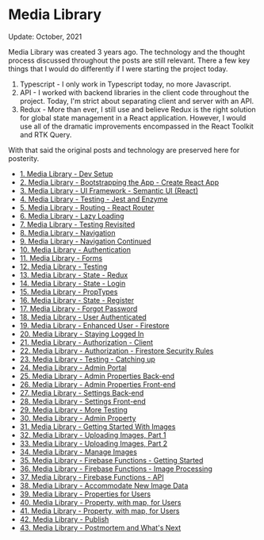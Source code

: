 # Media Library

Update: October, 2021

Media Library was created 3 years ago. The technology and the thought process discussed throughout the posts are still relevant. There a few key things that I would do differently if I were starting the project today.

1. Typescript - I only work in Typescript today, no more Javascript.
2. API - I worked with backend libraries in the client code throughout the project. Today, I'm strict about separating client and server with an API.
3. Redux - More than ever, I still use and believe Redux is the right solution for global state management in a React application. However, I would use all of the dramatic improvements encompassed in the React Toolkit and RTK Query.

With that said the original posts and technology are preserved here for posterity.

- [1. Media Library - Dev Setup](http://localhost:3000/blog/1-media-library-dev-setup)
- [2. Media Library - Bootstrapping the App - Create React App](http://localhost:3000/blog/2-media-library-bootstrapping-app)
- [3. Media Library - UI Framework - Semantic UI (React)](http://localhost:3000/blog/3-media-library-ui-framework-semantic)
- [4. Media Library - Testing - Jest and Enzyme](http://localhost:3000/blog/4-media-library-testing-jest-and-enzyme)
- [5. Media Library - Routing - React Router](http://localhost:3000/blog/5-media-library-routing-react-router)
- [6. Media Library - Lazy Loading](http://localhost:3000/blog/6-media-library-lazy-loading)
- [7. Media Library - Testing Revisited](http://localhost:3000/blog/7-media-library-testing-revisited)
- [8. Media Library - Navigation](http://localhost:3000/blog/8-media-library-navigation)
- [9. Media Library - Navigation Continued](http://localhost:3000/blog/9-media-library-navigation-continued)
- [10. Media Library - Authentication](http://localhost:3000/blog/10-media-library-authentication)
- [11. Media Library - Forms](http://localhost:3000/blog/11-media-library-forms)
- [12. Media Library - Testing](http://localhost:3000/blog/12-media-library-testing)
- [13. Media Library - State - Redux](http://localhost:3000/blog/13-media-library-state-redux)
- [14. Media Library - State - Login](http://localhost:3000/blog/14-media-library-state-login)
- [15. Media Library - PropTypes](http://localhost:3000/blog/15-media-library-proptypes)
- [16. Media Library - State - Register](http://localhost:3000/blog/16-media-library-state-register)
- [17. Media Library - Forgot Password](http://localhost:3000/blog/17-media-library-forgot-password)
- [18. Media Library - User Authenticated](http://localhost:3000/blog/18-media-library-user-authenticated)
- [19. Media Library - Enhanced User - Firestore](http://localhost:3000/blog/19-media-library-enhanced-user-firestore)
- [20. Media Library - Staying Logged In](http://localhost:3000/blog/20-media-library-staying-logged-in)
- [21. Media Library - Authorization - Client](http://localhost:3000/blog/21-media-library-authorization-client)
- [22. Media Library - Authorization - Firestore Security Rules](http://localhost:3000/blog/22-media-library-authorization-firestore-security-rules)
- [23. Media Library - Testing - Catching up](http://localhost:3000/blog/23-media-library-testing-catching-up)
- [24. Media Library - Admin Portal](http://localhost:3000/blog/24-media-library-admin-portal)
- [25. Media Library - Admin Properties Back-end](http://localhost:3000/blog/25-media-library-admin-properties-backend)
- [26. Media Library - Admin Properties Front-end](http://localhost:3000/blog/26-media-library-admin-properties-frontend)
- [27. Media Library - Settings Back-end](http://localhost:3000/blog/27-media-library-settings-backend)
- [28. Media Library - Settings Front-end](http://localhost:3000/blog/28-media-library-settings-frontend)
- [29. Media Library - More Testing](http://localhost:3000/blog/29-media-library-more-testing)
- [30. Media Library - Admin Property](http://localhost:3000/blog/30-media-library-admin-property)
- [31. Media Library - Getting Started With Images](http://localhost:3000/blog/31-media-library-getting-started-with-images)
- [32. Media Library - Uploading Images, Part 1](http://localhost:3000/blog/32-media-library-uploading=images-part1)
- [33. Media Library - Uploading Images, Part 2](http://localhost:3000/blog/33-media-library-uploading=images-part2)
- [34. Media Library - Manage Images](http://localhost:3000/blog/34-media-library-manage=images)
- [35. Media Library - Firebase Functions - Getting Started](http://localhost:3000/blog/35-media-library-firebase-functions-getting-started)
- [36. Media Library - Firebase Functions - Image Processing](http://localhost:3000/blog/36-media-library-firebase-functions-image-processing)
- [37. Media Library - Firebase Functions - API](http://localhost:3000/blog/37-media-library-firebase-functions-api)
- [38. Media Library - Accommodate New Image Data](http://localhost:3000/blog/38-media-library-accommodate-new-image-data)
- [39. Media Library - Properties for Users](http://localhost:3000/blog/39-media-library-properties-for-users)
- [40. Media Library - Property, with map, for Users](http://localhost:3000/blog/40-media-library-property-with-map-for-users)
- [41. Media Library - Property, with map, for Users](http://localhost:3000/blog/41-media-library-property-with-map-for-users)
- [42. Media Library - Publish](http://localhost:3000/blog/42-media-library-publish)
- [43. Media Library - Postmortem and What's Next](http://localhost:3000/blog/43-media-library-postmortem)
